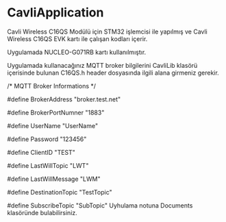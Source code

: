 # CavliApplication

Cavli Wireless C16QS Modülü için STM32 işlemcisi ile yapılmış ve Cavli Wireless C16QS EVK kartı ile çalışan kodları içerir.

Uygulamada NUCLEO-G071RB kartı kullanılmıştır. 

Uygulamada kullanacağınız MQTT broker bilgilerini CavliLib klasörü içerisinde bulunan C16QS.h header dosyasında ilgili alana girmeniz gerekir.

/* MQTT Broker Informations */

#define BrokerAddress			  "broker.test.net"

#define BrokerPortNumner		"1883"

#define UserName				    "UserName"

#define Password				    "123456"

#define ClientID				    "TEST"

#define LastWillTopic			  "LWT"

#define LastWillMessage			"LWM"

#define DestinationTopic		"TestTopic"

#define SubscribeTopic			"SubTopic"
Uyhulama notuna Documents klasöründe bulabilirsiniz.
